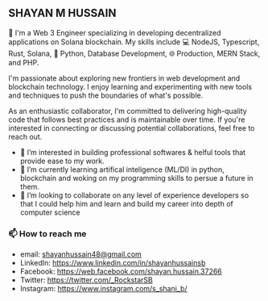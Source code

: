 ## SHAYAN M HUSSAIN

👋 I'm a Web 3 Engineer specializing in developing decentralized applications on Solana blockchain. My skills include 💻 NodeJS, Typescript, Rust,         Solana, 🐍 Python, Database Development, 🌐 Production, MERN Stack, and PHP.

I'm passionate about exploring new frontiers in web development and blockchain technology. I enjoy learning and experimenting with new tools and techniques to push the boundaries of what's possible.

As an enthusiastic collaborator, I'm committed to delivering high-quality code that follows best practices and is maintainable over time. If you're 
interested in connecting or discussing potential collaborations, feel free to reach out.

  - 👀 I’m interested in building professional softwares & helful tools that provide ease to my work.
  - 🌱 I’m currently learning artifical inteligence (ML/Dl) in python, blockchain and woking on my programming skills to persue a future in them.
  - 💞️ I’m looking to collaborate on any level of experience developers so that I could help him and learn and build my career into depth of computer science
  
### 📫 How to reach me 
  - email: shayanhussain48@gmail.com
  - LinkedIn: https://www.linkedin.com/in/shayanhussainsb <br />
  - Facebook: https://web.facebook.com/shayan.hussain.37266 <br />
  - Twitter: https://twitter.com/_RockstarSB <br />
  - Instagram: https://www.instagram.com/s_shani_b/ <br />
 
<!---
ShayanHussainSB/ShayanHussainSB is a ✨ special ✨ repository because its `README.md` (this file) appears on your GitHub profile.
You can click the Preview link to take a look at your changes.
--->
